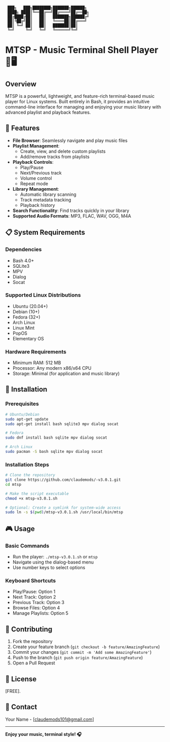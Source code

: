                                                   
     ███╗   ███╗████████╗███████╗██████╗   
     ████╗ ████║╚══██╔══╝██╔════╝██╔══██╗     
     ██╔████╔██║   ██║   ███████╗██████╔╝    
     ██║╚██╔╝██║   ██║   ╚════██║██╔═══╝   
     ██║ ╚═╝ ██║   ██║   ███████║██║          
     ╚═╝     ╚═╝   ╚═╝   ╚══════╝╚═╝          
                       


# MTSP - Music Terminal Shell Player 🎵🖥️

## Overview

MTSP is a powerful, lightweight, and feature-rich terminal-based music player for Linux systems. Built entirely in Bash, it provides an intuitive command-line interface for managing and enjoying your music library with advanced playlist and playback features.

## 🌟 Features

- **File Browser**: Seamlessly navigate and play music files
- **Playlist Management**:
  - Create, view, and delete custom playlists
  - Add/remove tracks from playlists
- **Playback Controls**:
  - Play/Pause
  - Next/Previous track
  - Volume control
  - Repeat mode
- **Library Management**:
  - Automatic library scanning
  - Track metadata tracking
  - Playback history
- **Search Functionality**: Find tracks quickly in your library
- **Supported Audio Formats**: MP3, FLAC, WAV, OGG, M4A

## 📋 System Requirements

### Dependencies
- Bash 4.0+
- SQLite3
- MPV
- Dialog
- Socat

### Supported Linux Distributions
- Ubuntu (20.04+)
- Debian (10+)
- Fedora (32+)
- Arch Linux
- Linux Mint
- PopOS
- Elementary OS

### Hardware Requirements
- Minimum RAM: 512 MB
- Processor: Any modern x86/x64 CPU
- Storage: Minimal (for application and music library)

## 🚀 Installation

### Prerequisites
```bash
# Ubuntu/Debian
sudo apt-get update
sudo apt-get install bash sqlite3 mpv dialog socat

# Fedora
sudo dnf install bash sqlite mpv dialog socat

# Arch Linux
sudo pacman -S bash sqlite mpv dialog socat
```

### Installation Steps
```bash
# Clone the repository
git clone https://github.com/claudemods/-v3.0.1.git
cd mtsp

# Make the script executable
chmod +x mtsp-v3.0.1.sh

# Optional: Create a symlink for system-wide access
sudo ln -s $(pwd)/mtsp-v3.0.1.sh /usr/local/bin/mtsp
```

## 🎮 Usage

### Basic Commands
- Run the player: `./mtsp-v3.0.1.sh` or `mtsp`
- Navigate using the dialog-based menu
- Use number keys to select options

### Keyboard Shortcuts
- Play/Pause: Option 1
- Next Track: Option 2
- Previous Track: Option 3
- Browse Files: Option 4
- Manage Playlists: Option 5


## 🤝 Contributing

1. Fork the repository
2. Create your feature branch (`git checkout -b feature/AmazingFeature`)
3. Commit your changes (`git commit -m 'Add some AmazingFeature'`)
4. Push to the branch (`git push origin feature/AmazingFeature`)
5. Open a Pull Request

## 📄 License

[FREE].

## 📧 Contact

Your Name - [claudemods101@gmail.com]


---

**Enjoy your music, terminal style! 🎧**
